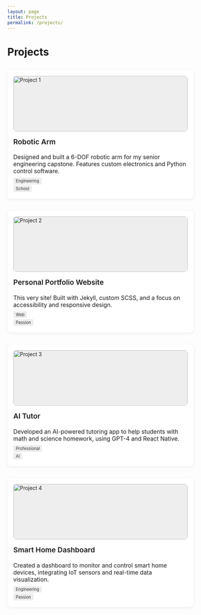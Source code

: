```yaml
---
layout: page
title: Projects
permalink: /projects/
---
```


# Projects

<div class="projects-grid">
  <a class="project-card" href="#">
    <img src="https://via.placeholder.com/400x250?text=Project+1" alt="Project 1">
    <h3>Robotic Arm</h3>
    <p>Designed and built a 6-DOF robotic arm for my senior engineering capstone. Features custom electronics and Python control software.</p>
    <span class="tag">Engineering</span>
    <span class="tag">School</span>
  </a>
  <a class="project-card" href="#">
    <img src="https://via.placeholder.com/400x250?text=Project+2" alt="Project 2">
    <h3>Personal Portfolio Website</h3>
    <p>This very site! Built with Jekyll, custom SCSS, and a focus on accessibility and responsive design.</p>
    <span class="tag">Web</span>
    <span class="tag">Passion</span>
  </a>
  <a class="project-card" href="#">
    <img src="https://via.placeholder.com/400x250?text=Project+3" alt="Project 3">
    <h3>AI Tutor</h3>
    <p>Developed an AI-powered tutoring app to help students with math and science homework, using GPT-4 and React Native.</p>
    <span class="tag">Professional</span>
    <span class="tag">AI</span>
  </a>
  <a class="project-card" href="#">
    <img src="https://via.placeholder.com/400x250?text=Project+4" alt="Project 4">
    <h3>Smart Home Dashboard</h3>
    <p>Created a dashboard to monitor and control smart home devices, integrating IoT sensors and real-time data visualization.</p>
    <span class="tag">Engineering</span>
    <span class="tag">Passion</span>
  </a>
</div>

<style>
.projects-grid {
  display: grid;
  grid-template-columns: repeat(auto-fit, minmax(260px, 1fr));
  gap: 2rem;
  margin-top: 2rem;
}
.project-card {
  background: #fff;
  border-radius: 10px;
  box-shadow: 0 2px 8px rgba(0,0,0,0.07);
  padding: 1rem;
  text-decoration: none;
  color: inherit;
  transition: transform 0.15s, box-shadow 0.15s;
  display: flex;
  flex-direction: column;
  align-items: flex-start;
}
.project-card:hover {
  transform: translateY(-4px) scale(1.03);
  box-shadow: 0 4px 16px rgba(0,0,0,0.12);
}
.project-card img {
  width: 100%;
  border-radius: 8px;
  margin-bottom: 0.5rem;
  object-fit: cover;
  min-height: 150px;
  background: #eee;
}
.project-card h3 {
  margin: 0.5rem 0 0.3rem 0;
  font-size: 1.2rem;
  font-weight: 600;
}
.project-card p {
  font-size: 0.98rem;
  margin-bottom: 0.5rem;
}
.tag {
  display: inline-block;
  background: #eee;
  color: #333;
  border-radius: 4px;
  padding: 0.2em 0.6em;
  font-size: 0.8em;
  margin-right: 0.3em;
  margin-bottom: 0.2em;
}
</style> 
